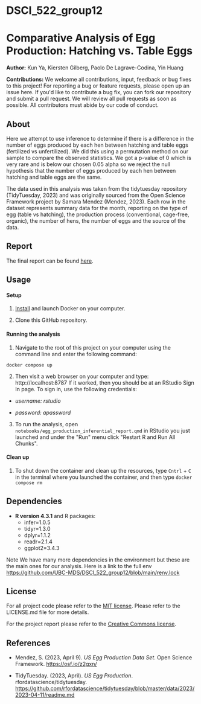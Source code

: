 # DSCI_522_group12

# Comparative Analysis of Egg Production: Hatching vs. Table Eggs 

**Author:** Kun Ya, Kiersten Gilberg, Paolo De Lagrave-Codina, Yin Huang  

**Contributions:** We welcome all contributions, input, feedback or bug fixes to this project! For reporting a bug or feature requests, please open up an issue here. If you'd like to contribute a bug fix, you can fork our repository and submit a pull request. We will review all pull requests as soon as possible. All contributors must abide by our code of conduct.

## About

Here we attempt to use inference to determine if there is a difference in the number of eggs produced by each hen between hatching and table eggs (fertilized vs unfertilized). We did this using a permutation method on our sample to compare the observed statistics. We got a p-value of 0 which is very rare and is below our chosen 0.05 alpha so we reject the null hypothesis that the number of eggs produced by each hen between hatching and table eggs are the same.

The data used in this analysis was taken from the tidytuesday repository (TidyTuesday, 2023) and was originally sourced from the Open Science Framework project by Samara Mendez (Mendez, 2023). Each row in the dataset represents summary data for the month, reporting on the type of egg (table vs hatching), the production process (conventional, cage-free, organic), the number of hens, the number of eggs and the source of the data.


## Report

The final report can be found [here](https://ubc-mds.github.io/Egg-Production-Inferential-Test/egg_production_inferential_report.html).

## Usage  

#### Setup

1. [Install](https://www.docker.com/get-started/) 
and launch Docker on your computer.

2. Clone this GitHub repository.

#### Running the analysis

1. Navigate to the root of this project on your computer using the
   command line and enter the following command:

``` 
docker compose up
```

2. Then visit a web browser on your computer and type: http://localhost:8787
If it worked, then you should be at an RStudio Sign In page. To sign in, use the following credentials:

- *username: rstudio*

- *password: apassword*

3. To run the analysis,
open `notebooks/egg_production_inferential_report.qmd` in RStudio you just launched
and under the "Run" menu click "Restart R and Run All Chunks".

#### Clean up

1. To shut down the container and clean up the resources, 
type `Cntrl` + `C` in the terminal
where you launched the container, and then type `docker compose rm`

## Dependencies

- **R version 4.3.1** and R packages:
  - infer=1.0.5
  - tidyr=1.3.0
  - dplyr=1.1.2
  - readr=2.1.4
  - ggplot2=3.4.3
  
Note We have many more dependencies in the environment but these are the main ones for our analysis.
Here is a link to the full env https://github.com/UBC-MDS/DSCI_522_group12/blob/main/renv.lock  

## License

For all project code please refer to the [MIT license](https://opensource.org/license/mit/). Please refer to the LICENSE.md file for more details.

For the project report please refer to the [Creative Commons license](https://creativecommons.org/licenses/by-nc-nd/4.0/).

## References

- Mendez, S. (2023, April 9). *US Egg Production Data Set*. Open Science Framework. https://osf.io/z2gxn/

- TidyTuesday. (2023, April). *US Egg Production*. rfordatascience/tidytuesday. https://github.com/rfordatascience/tidytuesday/blob/master/data/2023/2023-04-11/readme.md


